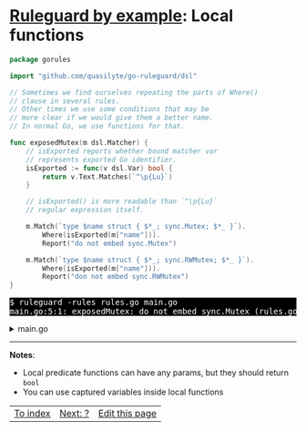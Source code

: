 # [Ruleguard by example](https://go-ruleguard.github.io/by-example/): Local functions

```go
package gorules

import "github.com/quasilyte/go-ruleguard/dsl"

// Sometimes we find ourselves repeating the parts of Where()
// clause in several rules.
// Other times we use some conditions that may be
// more clear if we would give them a better name.
// In normal Go, we use functions for that.

func exposedMutex(m dsl.Matcher) {
	// isExported reports whether bound matcher var
	// represents exported Go identifier.
	isExported := func(v dsl.Var) bool {
		return v.Text.Matches(`^\p{Lu}`)
	}

	// isExported() is more readable than `^\p{Lu}`
	// regular expression itself.

	m.Match(`type $name struct { $*_; sync.Mutex; $*_ }`).
		Where(isExported(m["name"])).
		Report("do not embed sync.Mutex")

	m.Match(`type $name struct { $*_; sync.RWMutex; $*_ }`).
		Where(isExported(m["name"])).
		Report("don not embed sync.RWMutex")
}
```

<pre style="color: white; background-color: black">
$ ruleguard -rules rules.go main.go
main.go:5:1: exposedMutex: do not embed sync.Mutex (rules.go:21)
</pre>

<details><summary>main.go</summary>

```go
package main

import "sync"

type EmbedsMutex struct {
	key int
	sync.Mutex
}

type unexportedEmbedsMutex struct {
	sync.Mutex
}

func main() {}
```

</details>

<hr>

**Notes**:

* Local predicate functions can have any params, but they should return `bool`
* You can use captured variables inside local functions

<table><tr>
<td><a href="index">To index</a></td>
<td><a href="?">Next: ?</a></td>
<td><a href="https://github.com/go-ruleguard/go-ruleguard.github.io/edit/master/by-example/local-functions.md">Edit this page</a></td>
</tr></table>
